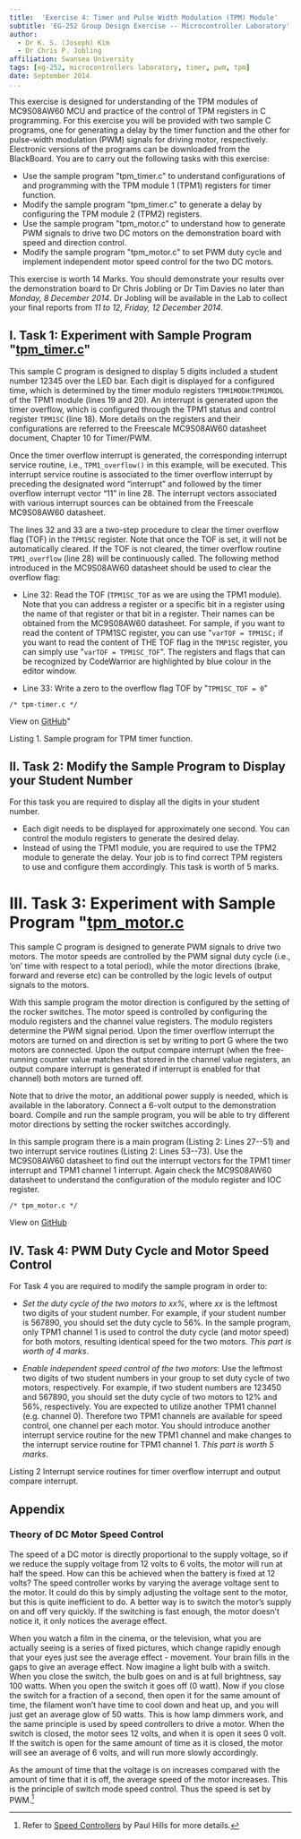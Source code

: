 ```yaml
---
title:  'Exercise 4: Timer and Pulse Width Modulation (TPM) Module'
subtitle: 'EG-252 Group Design Exercise -- Microcontroller Laboratory'
author:
  - Dr K. S. (Joseph) Kim
  - Dr Chris P. Jobling
affiliation: Swansea University
tags: [eg-252, microcontrollers laboratory, timer, pwm, tpm]
date: September 2014
...
```


This exercise is designed for understanding of the TPM modules of MC9S08AW60 MCU
and practice of the control of TPM registers in C programming. For this exercise
you will be provided with two sample C programs, one for generating a delay by
the timer function and the other for pulse-width modulation (PWM) signals for
driving motor, respectively. Electronic versions of the programs can be
downloaded from the BlackBoard. You are to carry out the following tasks with
this exercise:

- Use the sample program "tpm_timer.c" to understand configurations of and
programming with the TPM module 1 (TPM1) registers for timer function. 
- Modify the sample program "tpm_timer.c" to generate a delay by configuring the
TPM module 2 (TPM2) registers. 
- Use the sample program "tpm_motor.c" to understand how to generate PWM signals 
to drive two DC motors on the demonstration board with speed and direction control. 
- Modify the sample program "tpm_motor.c" to set PWM duty cycle and implement independent motor
speed control for the two DC motors.

This exercise is worth 14 Marks. You should demonstrate your results over the
demonstration board to Dr Chris Jobling or Dr Tim Davies no later than
_Monday, 8 December 2014_. Dr Jobling will be available in the Lab to collect
your final reports from _11 to 12, Friday, 12 December 2014_.

## I. Task 1: Experiment with Sample Program "[tpm_timer.c](https://github.com/cpjobling/EG-252-Resources/tree/master/Microcontroller-Interfacing/Exercises/Exercise4/tpm_timer.c)"

This sample C program is designed to display 5 digits included a student
number 12345 over the LED bar. Each digit is displayed for a configured time,
which is determined by the timer modulo registers `TPM1MODH`:`TPM1MODL` of the
TPM1 module (lines 19 and 20). An interrupt is generated upon the timer
overflow, which is configured through the TPM1 status and control register
`TPM1SC` (line 18). More details on the registers and their configurations are
referred to the Freescale MC9S08AW60 datasheet document, Chapter 10 for
Timer/PWM.

Once the timer overflow interrupt is generated, the corresponding interrupt
service routine, i.e., `TPM1_overflow()` in this example, will be executed.
This interrupt service routine is associated to the timer overflow interrupt
by preceding the designated word “interrupt” and followed by the timer
overflow interrupt vector “11” in line 28. The interrupt vectors associated
with various interrupt sources can be obtained from the Freescale MC9S08AW60
datasheet. 

The lines 32 and 33 are a two-step procedure to clear the timer
overflow flag (TOF) in the `TPM1SC` register. Note that once the TOF is set, it
will not be automatically cleared. If the TOF is not cleared, the timer
overflow routine `TPM1_overflow` (line 28) will be continuously called. The
following method introduced in the MC9S08AW60 datasheet should be used to
clear the overflow flag: 

- Line 32: Read the TOF (`TPM1SC_TOF` as we are using the
TPM1 module). Note that you can address a register or a specific bit in a
register using the name of that register or that bit in a register. Their
names can be obtained from the MC9S08AW60 datasheet. For sample, if you want
to read the content of TPM1SC register, you can use "`varTOF = TPM1SC;` if you
want to read the content of THE TOF flag in the `TMP1SC` register, you can simply
use "`varTOF = TPM1SC_TOF`". The registers and flags that can be recognized by
CodeWarrior are highlighted by blue colour in the editor window. 

- Line 33: Write a zero to the overflow flag TOF by "`TPM1SC_TOF = 0`"

~~~~{include="tpm_timer.c" #tpm_timer_c .c .numberLines}
/* tpm-timer.c */
~~~~~~~~~~
View on [GitHub](https://github.com/cpjobling/EG-252-Resources/blob/master/Microcontroller-Interfacing/Exercises/Exercise4/tpm_timer.c)" 

Listing 1. Sample program for TPM timer function.


## II. Task 2: Modify the Sample Program to Display your Student Number 

For this task you are required to display all the digits in
your student number. 

- Each digit needs to be displayed for approximately one
second. You can control the modulo registers to generate the desired delay. 
- Instead of using the TPM1 module, you are required to use the TPM2 module to
generate the delay. Your job is to find correct TPM registers to use and
configure them accordingly. This task is worth of 5 marks. 

# III. Task 3: Experiment with Sample Program "[tpm_motor.c](https://github.com/cpjobling/EG-252-Resources/tree/master/Microcontroller-Interfacing/Exercises/Exercise4/tpm_motor.c) 

This sample C program is designed to generate PWM signals to drive two motors.
The motor speeds are controlled by the PWM signal duty cycle (i.e., ‘on’ time
with respect to a total period), while the motor directions (brake, forward
and reverse etc) can be controlled by the logic levels of output signals to
the motors.

With
this sample program the motor direction is configured by the setting of the
rocker switches. The motor speed is controlled by configuring the modulo
registers and the channel value registers. The modulo registers determine the
PWM signal period. Upon the timer overflow interrupt the motors are turned on
and direction is set by writing to port G where the two motors are connected.
Upon the output compare interrupt (when the free-running counter value matches
that stored in the channel value registers, an output compare interrupt is
generated if interrupt is enabled for that channel) both motors are turned
off. 

Note that to drive the motor, an additional power supply is needed, which
is available in the laboratory. Connect a 6-volt output to the demonstration
board. Compile and run the sample program, you will be able to try different
motor directions by setting the rocker switches accordingly. 

In this sample program there is a main program (Listing 2: Lines 27--51) and
two interrupt service routines (Listing 2: Lines 53--73). Use the MC9S08AW60
datasheet to find out the interrupt vectors for the TPM1 timer interrupt and
TPM1 channel 1 interrupt. Again check the MC9S08AW60 datasheet to understand
the configuration of the modulo register and IOC register.

~~~~{include="tpm_motor.c" #tpm_motor_c .c .numberLines}
/* tpm_motor.c */
~~~~~~~~~~

View on [GitHub](https://github.com/cpjobling/EG-252-Resources/blob/master/Microcontroller-Interfacing/Exercises/Exercise4/tpm_motor.c) 

## IV. Task 4: PWM Duty Cycle and Motor Speed Control

For Task 4 you are required to modify the sample program in order to: 

- *Set the duty cycle of the two motors to xx%*, where _xx_ is the leftmost
two digits of your student number. For example, if your student number is
567890, you should set the duty cycle to 56%. In the sample program, only TPM1
channel 1 is used to control the duty cycle (and motor speed) for both motors,
resulting identical speed for the two motors. *This part is worth of 4 marks*.

- *Enable independent speed control of the two motors*: Use the leftmost two
digits of two student numbers in your group to set duty cycle of two motors,
respectively. For example, if two student numbers are 123450 and 567890, you
should set the duty cycle of two motors to 12% and 56%, respectively. You are
expected to utilize another TPM1 channel (e.g. channel 0). Therefore two TPM1
channels are available for speed control, one channel per each motor. You
should introduce another interrupt service routine for the new TPM1 channel
and make changes to the interrupt service routine for TPM1 channel 1. _This
part is worth 5 marks_.

Listing 2 Interrupt service routines for timer overflow interrupt and
output compare interrupt. 

## Appendix 
### Theory of DC Motor Speed Control 

The
speed of a DC motor is directly proportional to the supply voltage, so if we
reduce the supply voltage from 12 volts to 6 volts, the motor will run at half
the speed. How can this be achieved when the battery is fixed at 12 volts? The
speed controller works by varying the average voltage sent to the motor. It
could do this by simply adjusting the voltage sent to the motor, but this is
quite inefficient to do. A better way is to switch the motor’s supply on and
off very quickly. If the switching is fast enough, the motor doesn’t notice
it, it only notices the average effect. 

When you watch a film in the cinema, or the
television, what you are actually seeing is a series of fixed pictures, which
change rapidly enough that your eyes just see the average effect - movement.
Your brain fills in the gaps to give an average effect. Now imagine a light
bulb with a switch. When you close the switch, the bulb goes on and is at full
brightness, say 100 watts. When you open the switch it goes off (0 watt). Now
if you close the switch for a fraction of a second, then open it for the same
amount of time, the filament won’t have time to cool down and heat up, and you
will just get an average glow of 50 watts. This is how lamp dimmers work, and
the same principle is used by speed controllers to drive a motor. When the
switch is closed, the motor sees 12 volts, and when it is open it sees 0 volt.
If the switch is open for the same amount of time as it is closed, the motor
will see an average of 6 volts, and will run more slowly accordingly. 

As the amount of time that the voltage is on increases compared with the
amount of time that it is off, the average speed of the motor increases. This
is the principle of switch mode speed control. Thus the speed is set by
PWM.[^1]

[^1]: Refer to [Speed Controllers](http://homepages.which.net/̃paul.hills/SpeedControl/SpeedControllersBody.html) by Paul Hills for more details.
